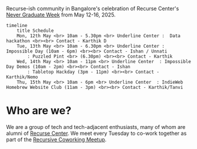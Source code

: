 Recurse-ish community in Bangalore's celebration of Recurse Center's [Never Graduate Week](https://www.recurse.com/about#never-graduate) from May 12-16, 2025.



```mermaid
timeline
    title Schedule
    Mon, 12th May <br> 10am - 5.30pm <br> Underline Center :  Data hackathon <br><br> Contact - Karthik D
    Tue, 13th May <br> 10am - 6.30pm <br> Underline Center : Impossible Day (10am - 6pm) <br><br> Contact - Ishan / Unnati
        : Puzzled Pint <br> (6.30pm) <br><br> Contact - Karthik
    Wed, 14th May <br> 10am - 11pm <br> Underline Center  : Impossible Day Demos (10am - 2pm) <br><br> Contact - Ishan
        : Tabletop Hackday (3pm - 11pm) <br><br> Contact - Karthik/Nemo
    Thu, 15th May <br> 10am - 6pm <br> Underline Center  : IndieWeb Homebrew Website Club (11am - 3pm) <br><br> Contact - Karthik/Tanvi
```



# Who are we?
We are a group of tech and tech-adjacent enthusiasts, many of whom are alumni of [Recurse Center](https://recurse.com). We meet every Tuesday to co-work together as part of the [Recursive Coworking Meetup](https://captnemo.in/cowork/).
